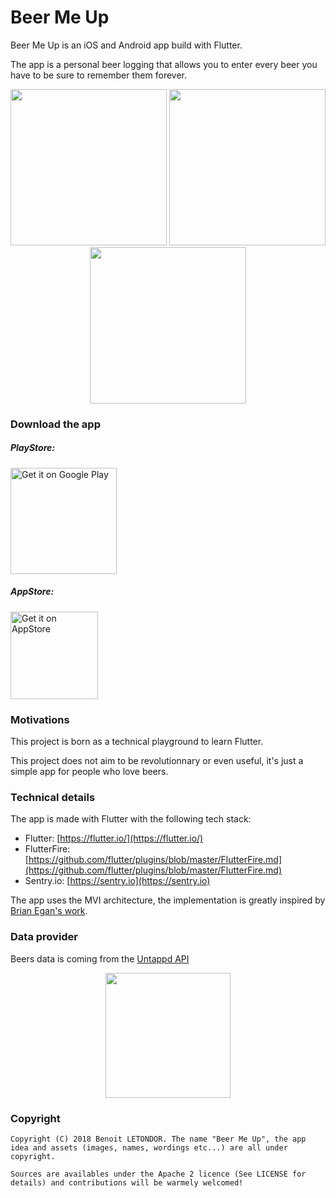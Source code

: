 # Beer Me Up

Beer Me Up is an iOS and Android app build with Flutter. 

The app is a personal beer logging that allows you to enter every beer you have to be sure to remember them forever.

<p align="center">
  <img src="https://github.com/benoitletondor/Beer-Me-Up/raw/develop/sc1.png" width="250"/>
  <img src="https://github.com/benoitletondor/Beer-Me-Up/raw/develop/sc2.png" width="250"/>
  <img src="https://github.com/benoitletondor/Beer-Me-Up/raw/develop/sc3.png" width="250"/>
</p>

### Download the app

##### PlayStore:

<a href='https://play.google.com/store/apps/details?id=com.benoitletondor.beermeup'><img alt='Get it on Google Play' src='https://play.google.com/intl/en_us/badges/images/generic/en_badge_web_generic.png' width="170"/></a>

##### AppStore:

<a href='https://itunes.apple.com/us/app/beer-me-up-your-beer-logging/id1393867499'><img alt='Get it on AppStore' src='https://devimages-cdn.apple.com/app-store/marketing/guidelines/images/badge-download-on-the-app-store.svg' width="140"/></a>

### Motivations

This project is born as a technical playground to learn Flutter. 

This project does not aim to be revolutionnary or even useful, it's just a simple app for people who love beers.

### Technical details

The app is made with Flutter with the following tech stack:
- Flutter: [https://flutter.io/](https://flutter.io/)
- FlutterFire: [https://github.com/flutter/plugins/blob/master/FlutterFire.md](https://github.com/flutter/plugins/blob/master/FlutterFire.md)
- Sentry.io: [https://sentry.io](https://sentry.io)

The app uses the MVI architecture, the implementation is greatly inspired by [Brian Egan's work](https://gitlab.com/brianegan/flutter_mvi_counter).

### Data provider

Beers data is coming from the [Untappd API](https://untappd.com/api)

<p align="center">
  <img src="https://github.com/benoitletondor/Beer-Me-Up/raw/develop/pbu_80_yellow.png" width="200" />
</p>

### Copyright

    Copyright (C) 2018 Benoit LETONDOR. The name "Beer Me Up", the app idea and assets (images, names, wordings etc...) are all under copyright.

    Sources are availables under the Apache 2 licence (See LICENSE for details) and contributions will be warmely welcomed!